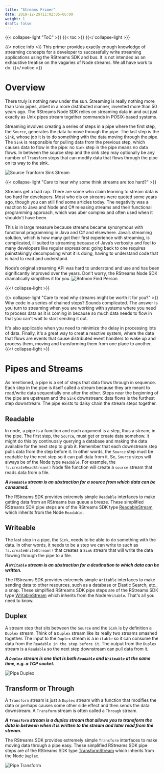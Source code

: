 ```yaml
---
title: "Streams Primer"
date: 2018-12-29T11:02:05+06:00
weight: 1
draft: false
---
```


{{< collapse-light "ToC" >}}
{{< toc  >}}
{{</ collapse-light >}}

{{< notice info >}}
This primer provides exactly enough knowledge of streaming concepts for a developer to successfully 
write streaming applications using the RStreams SDK and bus.  It is not intended as an exhaustive 
treatise on the vagaries of Node streams.  We all have work to do.
{{</ notice >}}

# Overview
There truly is nothing new under the sun.  Streaming is really nothing more than Unix pipes, albeit in a more distributed manner, 
invented more than 50 years ago. The RStreams Node SDK relies on streaming data in and out just exactly as Unix pipes stream 
together commands in POSIX-based systems.   

Streaming involves creating a series of steps in a pipe where the first step, the `Source`, generates the data 
to move through the pipe.  The last step is the `Sink`, whose job it is to do something with the data moving through the pipe. 
The `Sink` is responsible for pulling data from the previous step, which causes data to flow in the pipe: no `Sink` step in the pipe means
no data flows.  In between the source step and the sink step may optionally be any number of `Transform` steps that can modify
data that flows through the pipe on its way to the sink.

![Source Tranform Sink Stream](../images/source-transform-sink.png "450px|center" )

{{< collapse-light "Care to hear why some think streams are too hard?" >}}

Streams get a bad rap.  There are some who claim learning to stream data is too hard for developers.  Most who dis on streams were
quoted some years ago, though you can still find some articles today.  The negativity was a reaction to Java and Node and C# releasing streams and their
functional programming approach, which was uber complex and often used when it shouldn't have been.

This is in large measure because streams became synonymous with functional programming in Java and C# and elsewhere.
Java’s streaming solution, which is how many got their first experience with streaming, is complicated, ill suited to streaming 
because of Java’s verbosity and feel to many developers like regular expressions: going back to one requires painstakingly decomposing
what it is doing, having to understand code that is hard to read and understand.

Node’s original streaming API was hard to understand and use and has been significantly improved over the years.  Don't worry, the RStreams 
Node SDK dramatically simplifies it for you.
![Botmon Find Person](../images/mark-struberg-tweet.png "400px|center" )


{{</ collapse-light >}}

{{< collapse-light "Care to read why streams might be worth it for you?" >}}
Why code in a series of chained steps?  Sounds complicated.  The answer is you turn to streaming when you are working with systems 
where you need to process data as it is coming in because so much data needs to flow in that you can't wait to start sending it out.

It's also applicable when you need to minimize the delay in processing lots of data.  Finally, it's a great way to creat a 
reactive system, where the data that flows are events that cause distributed event handlers to wake up and process them, moving
and transforming them from one place to another.
{{</ collapse-light >}}

# Pipes and Streams
As mentioned, a pipe is a set of steps that data flows through in sequence.  Each step in the pipe is itself called a stream because
they are meant to read/write data sequentially one after the other.  Steps near the beginning of the pipe are upstream and the
`Sink` downstream: data flows is the furthest step downstream. The pipe exists to daisy chain the stream steps together.

## Readable
In node, a pipe is a function and each argument is a step, thus a stream, in the pipe.  The first step, the `Source`, must
get or create data somehow.  It might do this by continuosly querying a database and making the data available for the next
step to grab it.  Remember that each downstream step pulls data from the step before it. In other words, the `Source` step
must be readable by the next step so it can pull data from it.  So, `Source` steps will always be of the Node type `Readable`.
For example, the `fs.createReadStream()` Node file function will create a `source` stream that reads data from a file.

***A `Readable` stream is an abstraction for a source from which data can be consumed.***

The RStreams SDK provides extremely simple `Readable` interfaces to make getting data from an RStreams bus queue a breeze.
These simplified RStreams SDK pipe steps are of the RStreams SDK type [ReadableStream](https://leoplatform.github.io/Nodejs/interfaces/lib_types.ReadableStream.html) which inherits from the Node `Readable`.

## Writeable
The last step in a pipe, the `Sink`, needs to be able to do something with the data.  In other words, it needs to
be a step we can write to such as `fs.createWriteStream()` that creates a `Sink` stream that will write the data flowing
through the pipe to a file.

***A `Writable` stream is an abstraction for a destination to which data can be written.***

The RStreams SDK provides extremely simple `Writable` interfaces to make sending data to other resources, such as a
database or Elastic Search, etc., a snap. These simplified RStreams SDK pipe steps are of the RStreams SDK type [WritableStream](https://leoplatform.github.io/Nodejs/interfaces/lib_types.WritableStream.html) which inherits from the Node `Writable`.  That's all you need to know.

## Duplex
A stream step that sits between the `Source` and the `Sink` is by definition a `Duplex` stream.  Think of a `Duplex` stream
like its really two streams smashed together. The input to the `Duplex` stream is a `Writable` so it can consume the data from the
`Readable in the step before it`.  The output from the `Duplex` stream is a `Readable` so the next step downstream can pull
data from it.

***A `Duplex` stream is one that is both `Readable` and `Writeable` at the same time, e.g. a TCP socket.***

![Pipe Duplex](../images/pipe-general.png "600px|center" )

## Transform or Through

A `Transform` stream is just a `Duplex` stream with a function that modifies the data or perhaps causes some other side effect 
and then sends the data downstream.  A `Transform` stream is often called a `Through` stream.
 
***A `Transform` stream is a duplex stream that allows you to transform the data in between when it is written to the stream and later read from the stream.***

The RStreams SDK provides extremely simple `Transform` interfaces to make moving data through a pipe easy. These simplified RStreams SDK pipe steps are of the RStreams SDK type [TransformStream](https://leoplatform.github.io/Nodejs/interfaces/lib_types.TransformStream.html) which inherits from the Node `Duplex`.

![Pipe Transform](../images/pipe-transform.png "600px|center" )
